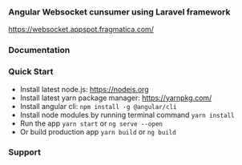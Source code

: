 ### Angular Websocket cunsumer using Laravel framework ###
https://websocket.appspot.fragmatica.com/

### Documentation ###

### Quick Start ###
* Install latest node.js: https://nodejs.org​
* Install latest yarn package manager: https://yarnpkg.com/​
* Install angular cli: `npm install -g @angular/cli`
* Install node modules by running terminal command `yarn install`
* Run the app `yarn start` or `ng serve --open`
* Or build production app `yarn build` or `ng build`

### Support ###

